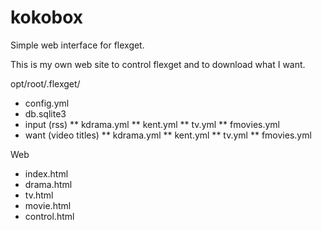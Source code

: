 # kokobox

Simple web interface for flexget.

This is my own web site to control flexget and to download what I want. 



opt/root/.flexget/
* config.yml
* db.sqlite3
* input (rss)
** kdrama.yml
** kent.yml
** tv.yml
** fmovies.yml
* want (video titles)
** kdrama.yml
** kent.yml
** tv.yml
** fmovies.yml

Web
* index.html
* drama.html
* tv.html
* movie.html
* control.html


